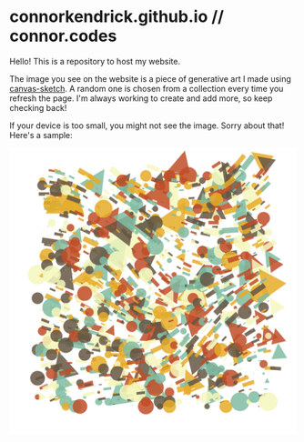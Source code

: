 # connorkendrick.github.io // connor.codes
Hello! This is a repository to host my website.

The image you see on the website is a piece of generative art I made using [canvas-sketch](https://github.com/mattdesl/canvas-sketch). A random one is chosen from a collection every time you refresh the page. I'm always working to create and add more, so keep checking back!

If your device is too small, you might not see the image. Sorry about that! Here's a sample:

![Generative drawing](imgs/img0.png)